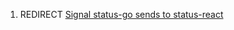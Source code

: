 1.  REDIRECT [Signal status-go sends to
    status-react](Signal_status-go_sends_to_status-react "wikilink")